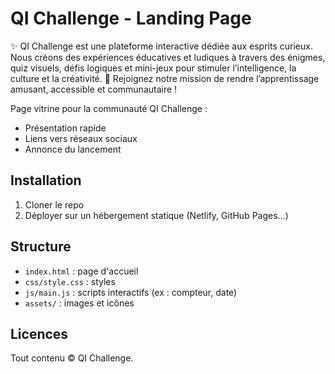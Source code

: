 # QI Challenge - Landing Page
✨ QI Challenge est une plateforme interactive dédiée aux esprits curieux. Nous créons des expériences éducatives et ludiques à travers des énigmes, quiz visuels, défis logiques et mini-jeux pour stimuler l’intelligence, la culture et la créativité. 🚀 Rejoignez notre mission de rendre l’apprentissage amusant, accessible et communautaire !



Page vitrine pour la communauté QI Challenge :
- Présentation rapide
- Liens vers réseaux sociaux
- Annonce du lancement

## Installation
1. Cloner le repo
2. Déployer sur un hébergement statique (Netlify, GitHub Pages...)

## Structure
- `index.html` : page d'accueil
- `css/style.css` : styles
- `js/main.js` : scripts interactifs (ex : compteur, date)
- `assets/` : images et icônes

## Licences
Tout contenu © QI Challenge.